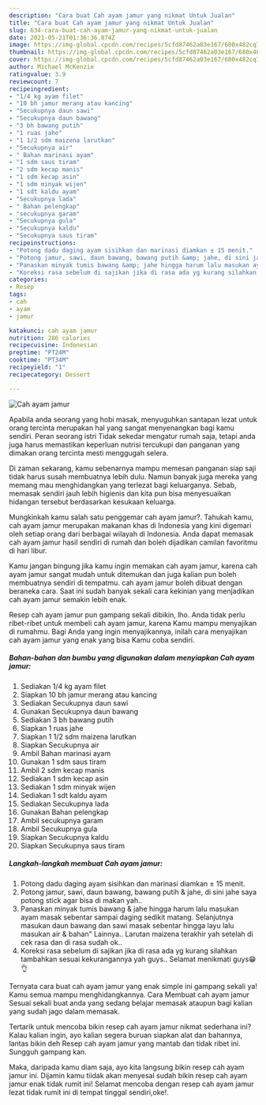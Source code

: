 ```yaml
---
description: "Cara buat Cah ayam jamur yang nikmat Untuk Jualan"
title: "Cara buat Cah ayam jamur yang nikmat Untuk Jualan"
slug: 634-cara-buat-cah-ayam-jamur-yang-nikmat-untuk-jualan
date: 2021-05-21T01:36:36.874Z
image: https://img-global.cpcdn.com/recipes/5cfd87462a03e167/680x482cq70/cah-ayam-jamur-foto-resep-utama.jpg
thumbnail: https://img-global.cpcdn.com/recipes/5cfd87462a03e167/680x482cq70/cah-ayam-jamur-foto-resep-utama.jpg
cover: https://img-global.cpcdn.com/recipes/5cfd87462a03e167/680x482cq70/cah-ayam-jamur-foto-resep-utama.jpg
author: Michael McKenzie
ratingvalue: 3.9
reviewcount: 7
recipeingredient:
- "1/4 kg ayam filet"
- "10 bh jamur merang atau kancing"
- "Secukupnya daun sawi"
- "Secukupnya daun bawang"
- "3 bh bawang putih"
- "1 ruas jahe"
- "1 1/2 sdm maizena larutkan"
- "Secukupnya air"
- " Bahan marinasi ayam"
- "1 sdm saus tiram"
- "2 sdm kecap manis"
- "1 sdm kecap asin"
- "1 sdm minyak wijen"
- "1 sdt kaldu ayam"
- "Secukupnya lada"
- " Bahan pelengkap"
- "secukupnya garam"
- "Secukupnya gula"
- "Secukupnya kaldu"
- "Secukupnya saus tiram"
recipeinstructions:
- "Potong dadu daging ayam sisihkan dan marinasi diamkan ± 15 menit."
- "Potong jamur, sawi, daun bawang, bawang putih &amp; jahe, di sini jahe saya potong stick agar bisa di makan yah.."
- "Panaskan minyak tumis bawang &amp; jahe hingga harum lalu masukan ayam masak sebentar sampai daging sedikit matang. Selanjutnya masukan daun bawang dan sawi masak sebentar hingga layu lalu masukan air &amp; bahan&#34; Lainnya.. Larutan maizena terakhir yah setelah di cek rasa dan di rasa sudah ok.."
- "Koreksi rasa sebelum di sajikan jika di rasa ada yg kurang silahkan tambahkan sesuai kekurangannya yah guys.. Selamat menikmati guys😁👌"
categories:
- Resep
tags:
- cah
- ayam
- jamur

katakunci: cah ayam jamur 
nutrition: 286 calories
recipecuisine: Indonesian
preptime: "PT24M"
cooktime: "PT34M"
recipeyield: "1"
recipecategory: Dessert

---
```



![Cah ayam jamur](https://img-global.cpcdn.com/recipes/5cfd87462a03e167/680x482cq70/cah-ayam-jamur-foto-resep-utama.jpg)

Apabila anda seorang yang hobi masak, menyuguhkan santapan lezat untuk orang tercinta merupakan hal yang sangat menyenangkan bagi kamu sendiri. Peran seorang istri Tidak sekedar mengatur rumah saja, tetapi anda juga harus memastikan keperluan nutrisi tercukupi dan panganan yang dimakan orang tercinta mesti menggugah selera.

Di zaman  sekarang, kamu sebenarnya mampu memesan panganan siap saji tidak harus susah membuatnya lebih dulu. Namun banyak juga mereka yang memang mau menghidangkan yang terlezat bagi keluarganya. Sebab, memasak sendiri jauh lebih higienis dan kita pun bisa menyesuaikan hidangan tersebut berdasarkan kesukaan keluarga. 



Mungkinkah kamu salah satu penggemar cah ayam jamur?. Tahukah kamu, cah ayam jamur merupakan makanan khas di Indonesia yang kini digemari oleh setiap orang dari berbagai wilayah di Indonesia. Anda dapat memasak cah ayam jamur hasil sendiri di rumah dan boleh dijadikan camilan favoritmu di hari libur.

Kamu jangan bingung jika kamu ingin memakan cah ayam jamur, karena cah ayam jamur sangat mudah untuk ditemukan dan juga kalian pun boleh membuatnya sendiri di tempatmu. cah ayam jamur boleh dibuat dengan beraneka cara. Saat ini sudah banyak sekali cara kekinian yang menjadikan cah ayam jamur semakin lebih enak.

Resep cah ayam jamur pun gampang sekali dibikin, lho. Anda tidak perlu ribet-ribet untuk membeli cah ayam jamur, karena Kamu mampu menyajikan di rumahmu. Bagi Anda yang ingin menyajikannya, inilah cara menyajikan cah ayam jamur yang enak yang bisa Kamu coba sendiri.

<!--inarticleads1-->

##### Bahan-bahan dan bumbu yang digunakan dalam menyiapkan Cah ayam jamur:

1. Sediakan 1/4 kg ayam filet
1. Siapkan 10 bh jamur merang atau kancing
1. Sediakan Secukupnya daun sawi
1. Gunakan Secukupnya daun bawang
1. Sediakan 3 bh bawang putih
1. Siapkan 1 ruas jahe
1. Siapkan 1 1/2 sdm maizena larutkan
1. Siapkan Secukupnya air
1. Ambil  Bahan marinasi ayam
1. Gunakan 1 sdm saus tiram
1. Ambil 2 sdm kecap manis
1. Sediakan 1 sdm kecap asin
1. Sediakan 1 sdm minyak wijen
1. Sediakan 1 sdt kaldu ayam
1. Sediakan Secukupnya lada
1. Gunakan  Bahan pelengkap
1. Ambil secukupnya garam
1. Ambil Secukupnya gula
1. Siapkan Secukupnya kaldu
1. Siapkan Secukupnya saus tiram




<!--inarticleads2-->

##### Langkah-langkah membuat Cah ayam jamur:

1. Potong dadu daging ayam sisihkan dan marinasi diamkan ± 15 menit.
1. Potong jamur, sawi, daun bawang, bawang putih &amp; jahe, di sini jahe saya potong stick agar bisa di makan yah..
1. Panaskan minyak tumis bawang &amp; jahe hingga harum lalu masukan ayam masak sebentar sampai daging sedikit matang. Selanjutnya masukan daun bawang dan sawi masak sebentar hingga layu lalu masukan air &amp; bahan&#34; Lainnya.. Larutan maizena terakhir yah setelah di cek rasa dan di rasa sudah ok..
1. Koreksi rasa sebelum di sajikan jika di rasa ada yg kurang silahkan tambahkan sesuai kekurangannya yah guys.. Selamat menikmati guys😁👌




Ternyata cara buat cah ayam jamur yang enak simple ini gampang sekali ya! Kamu semua mampu menghidangkannya. Cara Membuat cah ayam jamur Sesuai sekali buat anda yang sedang belajar memasak ataupun bagi kalian yang sudah jago dalam memasak.

Tertarik untuk mencoba bikin resep cah ayam jamur nikmat sederhana ini? Kalau kalian ingin, ayo kalian segera buruan siapkan alat dan bahannya, lantas bikin deh Resep cah ayam jamur yang mantab dan tidak ribet ini. Sungguh gampang kan. 

Maka, daripada kamu diam saja, ayo kita langsung bikin resep cah ayam jamur ini. Dijamin kamu tiidak akan menyesal sudah bikin resep cah ayam jamur enak tidak rumit ini! Selamat mencoba dengan resep cah ayam jamur lezat tidak rumit ini di tempat tinggal sendiri,oke!.


